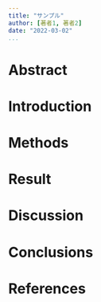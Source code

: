 ```yaml
---
title: "サンプル"
author: [著者1, 著者2]
date: "2022-03-02"
...
```


# Abstract
# Introduction
# Methods
# Result
# Discussion
# Conclusions
# References

